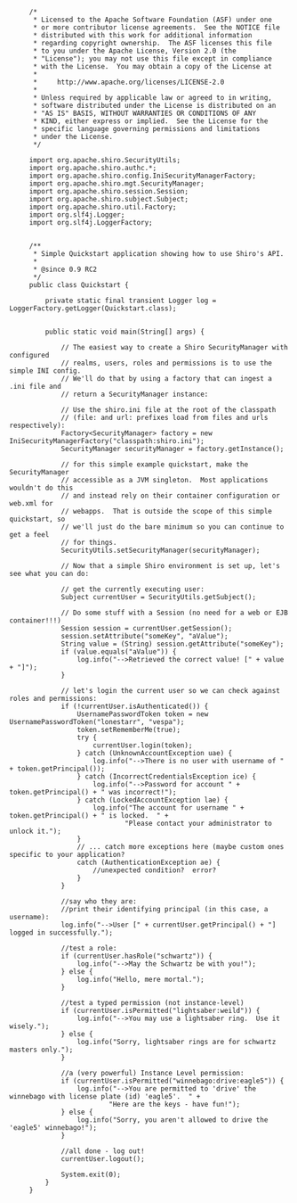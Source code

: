          /*
          * Licensed to the Apache Software Foundation (ASF) under one
          * or more contributor license agreements.  See the NOTICE file
          * distributed with this work for additional information
          * regarding copyright ownership.  The ASF licenses this file
          * to you under the Apache License, Version 2.0 (the
          * "License"); you may not use this file except in compliance
          * with the License.  You may obtain a copy of the License at
          *
          *     http://www.apache.org/licenses/LICENSE-2.0
          *
          * Unless required by applicable law or agreed to in writing,
          * software distributed under the License is distributed on an
          * "AS IS" BASIS, WITHOUT WARRANTIES OR CONDITIONS OF ANY
          * KIND, either express or implied.  See the License for the
          * specific language governing permissions and limitations
          * under the License.
          */
        
         import org.apache.shiro.SecurityUtils;
         import org.apache.shiro.authc.*;
         import org.apache.shiro.config.IniSecurityManagerFactory;
         import org.apache.shiro.mgt.SecurityManager;
         import org.apache.shiro.session.Session;
         import org.apache.shiro.subject.Subject;
         import org.apache.shiro.util.Factory;
         import org.slf4j.Logger;
         import org.slf4j.LoggerFactory;
        
        
         /**
          * Simple Quickstart application showing how to use Shiro's API.
          *
          * @since 0.9 RC2
          */
         public class Quickstart {
        
             private static final transient Logger log = LoggerFactory.getLogger(Quickstart.class);
        
        
             public static void main(String[] args) {
        
                 // The easiest way to create a Shiro SecurityManager with configured
                 // realms, users, roles and permissions is to use the simple INI config.
                 // We'll do that by using a factory that can ingest a .ini file and
                 // return a SecurityManager instance:
        
                 // Use the shiro.ini file at the root of the classpath
                 // (file: and url: prefixes load from files and urls respectively):
                 Factory<SecurityManager> factory = new IniSecurityManagerFactory("classpath:shiro.ini");
                 SecurityManager securityManager = factory.getInstance();
        
                 // for this simple example quickstart, make the SecurityManager
                 // accessible as a JVM singleton.  Most applications wouldn't do this
                 // and instead rely on their container configuration or web.xml for
                 // webapps.  That is outside the scope of this simple quickstart, so
                 // we'll just do the bare minimum so you can continue to get a feel
                 // for things.
                 SecurityUtils.setSecurityManager(securityManager);
        
                 // Now that a simple Shiro environment is set up, let's see what you can do:
        
                 // get the currently executing user:
                 Subject currentUser = SecurityUtils.getSubject();
        
                 // Do some stuff with a Session (no need for a web or EJB container!!!)
                 Session session = currentUser.getSession();
                 session.setAttribute("someKey", "aValue");
                 String value = (String) session.getAttribute("someKey");
                 if (value.equals("aValue")) {
                     log.info("-->Retrieved the correct value! [" + value + "]");
                 }
        
                 // let's login the current user so we can check against roles and permissions:
                 if (!currentUser.isAuthenticated()) {
                     UsernamePasswordToken token = new UsernamePasswordToken("lonestarr", "vespa");
                     token.setRememberMe(true);
                     try {
                         currentUser.login(token);
                     } catch (UnknownAccountException uae) {
                         log.info("-->There is no user with username of " + token.getPrincipal());
                     } catch (IncorrectCredentialsException ice) {
                         log.info("-->Password for account " + token.getPrincipal() + " was incorrect!");
                     } catch (LockedAccountException lae) {
                         log.info("The account for username " + token.getPrincipal() + " is locked.  " +
                                 "Please contact your administrator to unlock it.");
                     }
                     // ... catch more exceptions here (maybe custom ones specific to your application?
                     catch (AuthenticationException ae) {
                         //unexpected condition?  error?
                     }
                 }
        
                 //say who they are:
                 //print their identifying principal (in this case, a username):
                 log.info("-->User [" + currentUser.getPrincipal() + "] logged in successfully.");
        
                 //test a role:
                 if (currentUser.hasRole("schwartz")) {
                     log.info("-->May the Schwartz be with you!");
                 } else {
                     log.info("Hello, mere mortal.");
                 }
        
                 //test a typed permission (not instance-level)
                 if (currentUser.isPermitted("lightsaber:weild")) {
                     log.info("-->You may use a lightsaber ring.  Use it wisely.");
                 } else {
                     log.info("Sorry, lightsaber rings are for schwartz masters only.");
                 }
        
                 //a (very powerful) Instance Level permission:
                 if (currentUser.isPermitted("winnebago:drive:eagle5")) {
                     log.info("-->You are permitted to 'drive' the winnebago with license plate (id) 'eagle5'.  " +
                             "Here are the keys - have fun!");
                 } else {
                     log.info("Sorry, you aren't allowed to drive the 'eagle5' winnebago!");
                 }
        
                 //all done - log out!
                 currentUser.logout();
        
                 System.exit(0);
             }
         }
        
        
        
